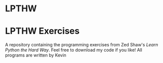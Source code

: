 # LPTHW
# LPTHW Exercises
A repository containing the programming exercises from Zed Shaw's *Learn Python the
Hard Way*.
Feel free to download my code if you like!
All programs are written by Kevin
